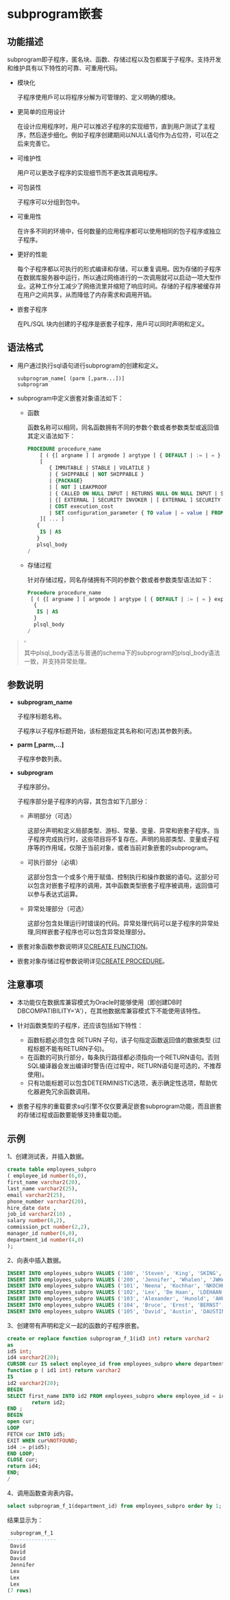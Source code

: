# subprogram嵌套

## 功能描述

subprogram即子程序，匿名块、函数、存储过程以及包都属于子程序。支持开发和维护具有以下特性的可靠、可重用代码。

- 模块化

  子程序使用戶可以将程序分解为可管理的、定义明确的模块。

- 更简单的应用设计

  在设计应用程序时，用户可以推迟子程序的实现细节，直到用户测试了主程序，然后逐步细化。例如子程序创建期间以NULL语句作为占位符，可以在之后来完善它。

- 可维护性

  用户可以更改子程序的实现细节而不更改其调用程序。

- 可包装性

  子程序可以分组到包中。

- 可重用性

  在许多不同的环境中，任何数量的应用程序都可以使用相同的包子程序或独立子程序。

- 更好的性能

  每个子程序都以可执行的形式编译和存储，可以重复调用。因为存储的子程序在数据库服务器中运行，所以通过网络进行的一次调用就可以启动一项大型作业。这种工作分工减少了网络流里并缩短了响应时间。存储的子程序被缓存并在用户之间共享，从而降低了内存需求和调用开销。

- 嵌套子程序

  在PL/SQL 块内创建的子程序是嵌套子程序，用戶可以同时声明和定义。

## 语法格式

- 用户通过执行sql语句进行subprogram的创建和定义。

  ```
  subprogram_name[ (parm [,parm...])]
  subprogram
  ```

- subprogram中定义嵌套对象语法如下：

  - 函数

    函数名称可以相同，同名函数拥有不同的参数个数或者参数类型或返回值其定义语法如下：

    ```sql
    PROCEDURE procedure_name
        [ ( {[ argname ] [ argmode ] argtype [ { DEFAULT | := | = } expression ]}[,...]) ]
        [
           { IMMUTABLE | STABLE | VOLATILE }
           | { SHIPPABLE | NOT SHIPPABLE }
           | {PACKAGE}
           | [ NOT ] LEAKPROOF
           | { CALLED ON NULL INPUT | RETURNS NULL ON NULL INPUT | STRICT }
           | {[ EXTERNAL ] SECURITY INVOKER | [ EXTERNAL ] SECURITY DEFINER | AUTHID DEFINER | AUTHID CURRENT_USER}
           | COST execution_cost
           | SET configuration_parameter { TO value | = value | FROM CURRENT }
        ][ ... ]
       {
        IS | AS 
       } 
       plsql_body 
    /
    ```

  - 存储过程

    针对存储过程，同名存储拥有不同的参数个数或者参数类型语法如下：

    ```sql
    Procedure procedure_name
     [ ( {[ argname ] [ argmode ] argtype [ { DEFAULT | := | = } expression ]}[,...]) ]
      {
       IS | AS 
      } 
      plsql_body 
    /
    ```

> <div align="left"><img src="image/image1.png" style="zoom:25%"></div>
>
> 其中plsql_body语法与普通的schema下的subprogram的plsql_body语法一致，并支持异常处理。

## 参数说明

- **subprogram_name**

  子程序标题名称。

  子程序以子程序标题开始，该标题指定其名称和(可选)其参数列表。

- **parm [,parm,...]**

  子程序参数列表。

- **subprogram** 

  子程序部分。

  子程序部分是子程序的内容，其包含如下几部分：

  - 声明部分（可选）

    这部分声明和定义局部类型、游标、常量、变量、异常和嵌套子程序。当子程序完成执行时，这些项目将不复存在。声明的局部类型、变量或子程序等的作用域，仅限于当前对象，或者当前对象嵌套的subprogram。

  - 可执行部分（必填）

    这部分包含一个或多个用于赋值、控制执行和操作数据的语句。这部分可以包含对嵌套子程序的调用，其中函数类型嵌套子程序被调用，返回值可以参与表达式运算。

  - 异常处理部分（可选）

    这部分包含处理运行时错误的代码。异常处理代码可以是子程序的异常处理,同样嵌套子程序也可以包含异常处理部分。

- 嵌套对象函数参数说明详见[CREATE FUNCTION](../开发者指南/CREATE-FUNCTION.md)。
- 嵌套对象存储过程参数说明详见[CREATE PROCEDURE](../开发者指南/CREATE-PROCEDURE.md)。

## 注意事项

- 本功能仅在数据库兼容模式为Oracle时能够使用（即创建DB时DBCOMPATIBILITY='A'），在其他数据库兼容模式下不能使用该特性。
- 针对函数类型的子程序，还应该包括如下特性：
  - 函数标题必须包含 RETURN 子句，该子句指定函数返回值的数据类型 (过程标题不能有RETURN子句)。
  - 在函数的可执行部分，每条执行路径都必须指向一个RETURN语句。否则SQL编译器会发出编译时警告(在过程中，RETURN语句是可选的，不推荐使用)。
  - 只有功能标题可以包含DETERMINISTIC选项，表示确定性选项，帮助优化器避免冗余函数调用。

- 嵌套子程序的重载要求sql引擎不仅仅要满足嵌套subprogram功能，而且嵌套的存储过程或函数要能够支持重载功能。

## 示例

1、创建测试表，并插入数据。

```sql
create table employees_subpro 
( employee_id number(6,0), 
first_name varchar2(20), 
last_name varchar2(25), 
email varchar2(25), 
phone_number varchar2(20), 
hire_date date , 
job_id varchar2(10) , 
salary number(8,2), 
commission_pct number(2,2), 
manager_id number(6,0), 
department_id number(4,0)
); 
```

2、向表中插入数据。

```sql
INSERT INTO employees_subpro VALUES ('100', 'Steven', 'King', 'SKING', '515.123.4567', date'1987-06-17', 'AD_PRES', '24000.00', null, null, '90'); 
INSERT INTO employees_subpro VALUES ('200', 'Jennifer', 'Whalen', 'JWHALEN', '515.123.4444', date'1987-09-17', 'AD_ASST', '4400.00', null, '101', '10'); 
INSERT INTO employees_subpro VALUES ('101', 'Neena', 'Kochhar', 'NKOCHHAR', '515.123.4568', date'1989-09-21', 'AD_VP', '17000.00', null, '100', '90'); 
INSERT INTO employees_subpro VALUES ('102', 'Lex', 'De Haan', 'LDEHAAN', '515.123.4569', date'1993-01-13', 'AD_VP', '17000.00', null, '100', '90'); 
INSERT INTO employees_subpro VALUES ('103', 'Alexander', 'Hunold', 'AHUNOLD', '590.423.4567', date'1990-01-03', 'IT_PROG', '9000.00', null, '102', '60'); 
INSERT INTO employees_subpro VALUES ('104', 'Bruce', 'Ernst', 'BERNST', '590.423.4568', date'1991-05-21', 'IT_PROG', '6000.00', null, '103', '60'); 
INSERT INTO employees_subpro VALUES ('105', 'David', 'Austin', 'DAUSTIN', '590.423.4569', date'1997-06-25', 'IT_PROG', '4800.00', null, '103', '60');
```

3、创建带有声明和定义一起的函数的子程序嵌套。

```sql
create or replace function subprogram_f_1(id3 int) return varchar2 
as 
id5 int; 
id4 varchar2(20); 
CURSOR cur IS select employee_id from employees_subpro where department_id= id3 order by 1; 
function p ( id1 int) return varchar2 
IS 
id2 varchar2(20); 
BEGIN 
SELECT first_name INTO id2 FROM employees_subpro where employee_id = id1; 
        return id2; 
END ; 
BEGIN 
open cur; 
LOOP 
FETCH cur INTO id5; 
EXIT WHEN cur%NOTFOUND; 
id4 := p(id5); 
END LOOP; 
CLOSE cur; 
return id4; 
END; 
/ 
```

4、调用函数查询表内容。

```sql
select subprogram_f_1(department_id) from employees_subpro order by 1; 
```

结果显示为：

```sql
 subprogram_f_1
----------------
 David
 David
 David
 Jennifer
 Lex
 Lex
 Lex
(7 rows)
```

